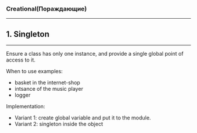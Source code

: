 ### Creational(Пораждающие)
-------------------------------------------------

## 1. Singleton
-----------------------------
Ensure a class has only one instance, and provide a single global point of access to it.

When to use examples:
 - basket in the internet-shop
 - intsance of the music player
 - logger

Implementation: 
 - Variant 1: create global variable and put it to the module.
 - Variant 2: singleton inside the object
